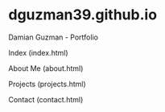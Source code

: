 # dguzman39.github.io
Damian Guzman - Portfolio

Index (index.html)

About Me (about.html)

Projects (projects.html)

Contact (contact.html)